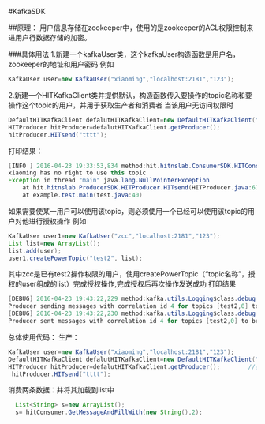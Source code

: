 
#KafkaSDK

##原理：
用户信息存储在zookeeper中，使用的是zookeeper的ACL权限控制来进用户行数据存储的加密。

###具体用法
1.新建一个kafkaUser类，这个kafkaUser构造函数是用户名，zookeeper的地址和用户密码
例如
```java
KafkaUser user=new KafkaUser("xiaoming","localhost:2181","123");
```
2.新建一个HITKafkaClient类并提供默认，构造函数传入要操作的topic名称和要操作这个topic的用户，并用于获取生产者和消费者
当该用户无访问权限时
```java
DefaultHITKafkaClient defalutHITKafkaClient=new DefaultHITKafkaClient("test2",user);
HITProducer hitProducer=defalutHITKafkaClient.getProducer();                                                     //获得生产者
hitProducer.HITsend("tttt");                                                                                                                            //发送消息    
```
打印结果：
```java
[INFO ] 2016-04-23 19:33:53,834 method:hit.hitnslab.ConsumerSDK.HITConsumer.<init>(HITConsumer.java:32)
xiaoming has no right to use this topic 
Exception in thread "main" java.lang.NullPointerException
	at hit.hitnslab.ProducerSDK.HITProducer.HITsend(HITProducer.java:67)
	at example.test.main(test.java:40)
```
如果需要使某一用户可以使用该topic，则必须使用一个已经可以使用该topic的用户对他进行授权操作
例如
```java
KafkaUser user1=new KafkaUser("zcc","localhost:2181","123");
List list=new ArrayList();
list.add(user);
user1.createPowerTopic("test2", list);
```
其中zcc是已有test2操作权限的用户，使用createPowerTopic（“topic名称”，授权的user组成的list）完成授权操作,完成授权后再次操作发送成功
打印结果
```java
[DEBUG] 2016-04-23 19:43:22,229 method:kafka.utils.Logging$class.debug(Logging.scala:52)
Producer sending messages with correlation id 4 for topics [test2,0] to broker 2 on zcc-Inspiron-5521:9094
[DEBUG] 2016-04-23 19:43:22,230 method:kafka.utils.Logging$class.debug(Logging.scala:52)
Producer sent messages with correlation id 4 for topics [test2,0] to broker 2 on zcc-Inspiron-5521:9094
```
总体使用代码：
生产：
```java
KafkaUser user=new KafkaUser("xiaoming","localhost:2181","123");
DefaultHITKafkaClient defalutHITKafkaClient=new DefaultHITKafkaClient("test2",user);    
HITProducer hitProducer=defalutHITKafkaClient.getProducer();        //获得生产者                                             
 hitProducer.HITsend("tttt");                                                                                                                            //发送消息    
 ```
消费两条数据：并将其加载到list中
```java
  List<String> s=new ArrayList();
  s= hitConsumer.GetMessageAndFillWith(new String(),2);
```
